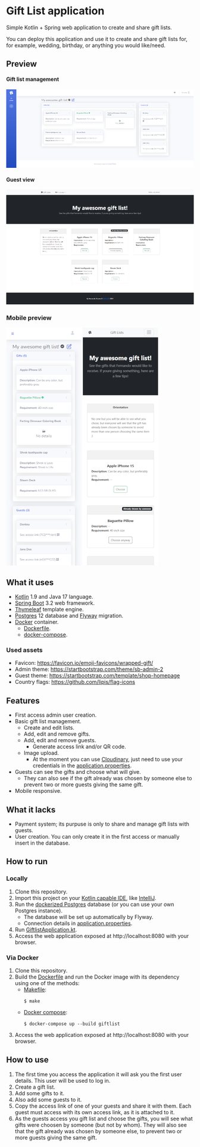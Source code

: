 # Gift List application
Simple Kotlin + Spring web application to create and share gift lists.

You can deploy this application and use it to create and share gift lists for, for example, wedding, birthday, or anything you would like/need.

## Preview
#### Gift list management
![Admin view (desktop)](./docs/admin-desktop.png)
#### Guest view
![Guest view (desktop)](./docs/guest-desktop.png)
### Mobile preview
![Admin view (mobile)](./docs/admin-mobile.png)
![Guest view (mobile)](./docs/guest-mobile.png)

## What it uses
- [Kotlin](https://kotlinlang.org) 1.9 and Java 17 language.
- [Spring Boot](https://spring.io/projects/spring-boot) 3.2 web framework.
- [Thymeleaf](https://www.thymeleaf.org) template engine.
- [Postgres](https://www.postgresql.org) 12 database and [Flyway](https://flywaydb.org) migration.
- [Docker](https://www.docker.com) container.
  - [Dockerfile](./Dockerfile).
  - [docker-compose](./docker-compose.yml).

### Used assets
- Favicon: https://favicon.io/emoji-favicons/wrapped-gift/
- Admin theme: https://startbootstrap.com/theme/sb-admin-2
- Guest theme: https://startbootstrap.com/template/shop-homepage
- Country flags: https://github.com/lipis/flag-icons

## Features
- First access admin user creation.
- Basic gift list management.
  - Create and edit lists.
  - Add, edit and remove gifts.
  - Add, edit and remove guests.
    - Generate access link and/or QR code.
  - Image upload.
    - At the moment you can use [Cloudinary](https://cloudinary.com/), just need to use your credentials in the [application.properties](./src/main/resources/application.properties).
- Guests can see the gifts and choose what will give.
  - They can also see if the gift already was chosen by someone else to prevent two or more guests giving the same gift.
- Mobile responsive.

## What it lacks
- Payment system; its purpuse is only to share and manage gift lists with guests.
- User creation. You can only create it in the first access or manually insert in the database.

## How to run
### Locally
1. Clone this repository.
2. Import this project on your [Kotlin capable IDE](https://kotlinlang.org/docs/kotlin-ide.html), like [IntelliJ](https://www.jetbrains.com/idea/).
3. Run the [dockerized Postgres](docker-compose.yml) database (or you can use your own Postgres instance).
   - The database will be set up automatically by Flyway.
   - Connection details in [application.properties](./src/main/resources/application.properties).
4. Run [GiftlistApplication.kt](./src/main/kotlin/alvarez/fernando/giftlist/GiftlistApplication.kt).
5. Access the web application exposed at http://localhost:8080 with your browser.

### Via Docker
1. Clone this repository.
2. Build the [Dockerfile](./Dockerfile) and run the Docker image with its dependency using one of the methods:
    - [Makefile](./Makefile):
       ```shell
       $ make
       ```
    - [Docker compose](./docker-compose.yml):
       ```shell
       $ docker-compose up --build giftlist
       ```
3. Access the web application exposed at http://localhost:8080 with your browser.

## How to use
1. The first time you access the application it will ask you the first user details. This user will be used to log in.
2. Create a gift list.
3. Add some gifts to it.
4. Also add some guests to it.
5. Copy the access link of one of your guests and share it with them. Each guest must access with its own access link, as it is attached to it.
6. As the guests access you gift list and choose the gifts, you will see what gifts were choosen by someone (but not by whom). They will also see that the gift already was chosen by someone else, to prevent two or more guests giving the same gift.
